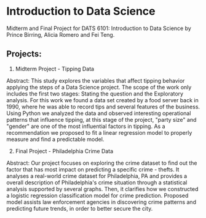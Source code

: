 # Introduction to Data Science

Midterm and Final Project for DATS 6101: Introduction to Data Science by Prince Birring, Alicia Romero and Fei Teng. 

## Projects: 
1. Midterm Project - Tipping Data <br/>

Abstract: This study explores the variables that affect tipping behavior applying the steps of a Data Science project. The scope of the work only includes the first two stages: Stating the question and the Exploratory analysis. For this work we found a data set created by a food server back in 1990, where he was able to record tips and several features of the business. Using Python we analyzed the data and observed interesting operational patterns that influence tipping, at this stage of the project, "party size" and "gender" are one of the most influential factors in tipping. As a recommendation we proposed to fit a linear regression model to properly measure and find a predictable model.<br/>


2. Final Project - Philadelphia Crime Data<br/>

Abstract: Our project focuses on exploring the crime dataset to find out the factor that has most impact on predicting a specific crime - thefts. It analyses a real-world crime dataset for Philadelphia, PA and provides a overall description of Philadelphia's crime situation through a statistical analysis supported by several graphs. Then, it clarifies how we constructed a logistic regression classification model for crime prediction. Proposed model assists law enforcement agencies in discovering crime patterns and predicting future trends, in order to better secure the city.
